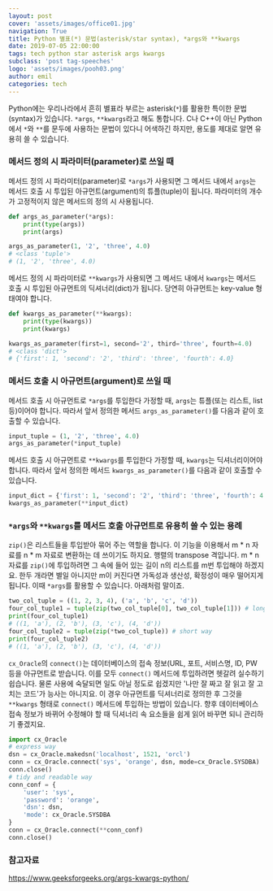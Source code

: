 ```yaml
---
layout: post
cover: 'assets/images/office01.jpg'
navigation: True
title: Python 별표(*) 문법(asterisk/star syntax), *args와 **kwargs
date: 2019-07-05 22:00:00
tags: tech python star asterisk args kwargs
subclass: 'post tag-speeches'
logo: 'assets/images/pooh03.png'
author: emil
categories: tech
---
```


Python에는 우리나라에서 흔히 별표라 부르는 asterisk(`*`)를 활용한 특이한 문법(syntax)가 있습니다. `*args`, `**kwargs`라고 해도 통합니다. C나 C++이 아닌 Python에서 `*`와 `**`를 문두에 사용하는 문법이 있다니 어색하긴 하지만, 용도를 제대로 알면 유용히 쓸 수 있습니다.

### 메서드 정의 시 파라미터(parameter)로 쓰일 때

메서드 정의 시 파라미터(parameter)로 `*args`가 사용되면 그 메서드 내에서 `args`는 메서드 호출 시 투입된 아규먼트(argument)의 튜플(tuple)이 됩니다. 파라미터의 개수가 고정적이지 않은 메서드의 정의 시 사용됩니다.

```python
def args_as_parameter(*args):
	print(type(args))
	print(args)

args_as_parameter(1, '2', 'three', 4.0)
# <class 'tuple'>
# (1, '2', 'three', 4.0)
```

메서드 정의 시 파라미터로 `**kwargs`가 사용되면 그 메서드 내에서 `kwargs`는 메서드 호출 시 투입된 아규먼트의 딕셔너리(dict)가 됩니다. 당연히 아규먼트는 key-value 형태여야 합니다.

```python
def kwargs_as_parameter(**kwargs):
	print(type(kwargs))
	print(kwargs)

kwargs_as_parameter(first=1, second='2', third='three', fourth=4.0)
# <class 'dict'>
# {'first': 1, 'second': '2', 'third': 'three', 'fourth': 4.0}
```

### 메서드 호출 시 아규먼트(argument)로 쓰일 때

메서드 호출 시 아규먼트로 `*args`를 투입한다 가정할 때, `args`는 튜플(또는 리스트, list 등)이어야 합니다. 따라서 앞서 정의한 메서드 `args_as_parameter()`를 다음과 같이 호출할 수 있습니다.

```python
input_tuple = (1, '2', 'three', 4.0)
args_as_parameter(*input_tuple)
```

메서드 호출 시 아규먼트로 `**kwargs`를 투입한다 가정할 때, `kwargs`는 딕셔너리이어야 합니다. 따라서 앞서 정의한 메서드 `kwargs_as_parameter()`를 다음과 같이 호출할 수 있습니다.

```python
input_dict = {'first': 1, 'second': '2', 'third': 'three', 'fourth': 4.0}
kwargs_as_parameter(**input_dict)
```

### `*args`와 `**kwargs`를 메서드 호출 아규먼트로 유용히 쓸 수 있는 용례

`zip()`은 리스트들을 투입받아 묶어 주는 역할을 합니다. 이 기능을 이용해서 m * n 자료를 n * m 자료로 변환하는 데 쓰이기도 하지요. 행렬의 transpose 격입니다. m * n 자료를 `zip()`에 투입하려면 그 속에 들어 있는 길이 n의 리스트를 m번 투입해야 하겠지요. 한두 개라면 별일 아니지만 m이 커진다면 가독성과 생산성, 확정성이 매우 떨어지게 됩니다. 이때 `*args`를 활용할 수 있습니다. 아래처럼 말이죠.

```python
two_col_tuple = ((1, 2, 3, 4), ('a', 'b', 'c', 'd'))
four_col_tuple1 = tuple(zip(two_col_tuple[0], two_col_tuple[1])) # long way
print(four_col_tuple1)
# ((1, 'a'), (2, 'b'), (3, 'c'), (4, 'd'))
four_col_tuple2 = tuple(zip(*two_col_tuple)) # short way
print(four_col_tuple2)
# ((1, 'a'), (2, 'b'), (3, 'c'), (4, 'd'))
```

`cx_Oracle`의 `connect()`는 데이터베이스의 접속 정보(URL, 포트, 서비스명, ID, PW 등을 아규먼트로 받습니다. 이를 모두 `connect()` 메서드에 투입하려면 헷갈려 실수하기 쉽습니다. 물론 사용에 숙달되면 일도 아닐 정도로 쉽겠지만 '나만 잘 짜고 잘 읽고 잘 고치는 코드'가 능사는 아니지요. 이 경우 아규먼트를 딕셔너리로 정의한 후 그것을 `**kwargs` 형태로 `connect()` 메서드에 투입하는 방법이 있습니다. 향후 데이터베이스 접속 정보가 바뀌어 수정해야 할 때 딕셔너리 속 요소들을 쉽게 읽어 바꾸면 되니 관리하기 좋겠지요.

```python
import cx_Oracle
# express way
dsn = cx_Oracle.makedsn('localhost', 1521, 'orcl')
conn = cx_Oracle.connect('sys', 'orange', dsn, mode=cx_Oracle.SYSDBA)
conn.close()
# tidy and readable way
conn_conf = {
	'user': 'sys',
	'password': 'orange',
	'dsn': dsn,
	'mode': cx_Oracle.SYSDBA
}
conn = cx_Oracle.connect(**conn_conf)
conn.close()
```

### 참고자료
https://www.geeksforgeeks.org/args-kwargs-python/
